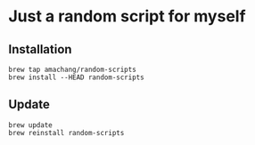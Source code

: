 # Just a random script for myself

## Installation

```
brew tap amachang/random-scripts
brew install --HEAD random-scripts
```

## Update

```
brew update
brew reinstall random-scripts
```

